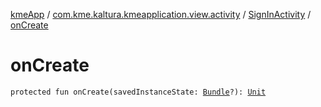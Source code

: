 [kmeApp](../../index.md) / [com.kme.kaltura.kmeapplication.view.activity](../index.md) / [SignInActivity](index.md) / [onCreate](./on-create.md)

# onCreate

`protected fun onCreate(savedInstanceState: `[`Bundle`](https://developer.android.com/reference/android/os/Bundle.html)`?): `[`Unit`](https://kotlinlang.org/api/latest/jvm/stdlib/kotlin/-unit/index.html)
